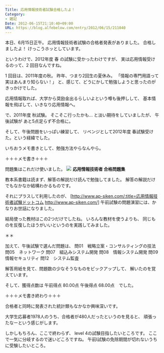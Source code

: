 ```yaml
---
Title: 応用情報技術者試験合格したよ！
Category:
- 雑記
Date: 2012-06-15T21:10:40+09:00
URL: https://blog.alfebelow.com/entry/2012/06/15/211040
---
```




本日、6月15日正午。
応用情報技術者試験の合格者発表がありました。
合格しましたよ！
けっこうホッとしています。


というわけで、2012年度 春 の試験に受かったわけですが、
実は応用情報受けるのって、2 回目なんですね。

1 回目は、2011年度の秋。
昨年、つまり2回生の夏休み。
「情報の専門用語って実はあんまり知らない！」
と、感じて、どうにかして勉強しようと思ったのがきっかけでした。

応用情報取れば、大学から奨励金出るらしいよという噂も後押しして、
基本情報を飛ばして、いきなり応用情報へ。

で、2011年度 秋試験。
そこそこ行ったかも... と淡い期待をしていましたが、
午後試験が あと5点足らず不合格に。

そして、午後問題をいっぱい練習して、
リベンジとして2012年度 春試験受けた。という経緯でした。


いちおうメモ書きとして、勉強方法やらなんやら。

＋＋＋メモ書き＋＋＋

問題集はこれだけ使いました。
<a href="http://www.amazon.co.jp/gp/product/4798124265/ref=as_li_ss_il?ie=UTF8&tag=ab1025-22&linkCode=as2&camp=247&creative=7399&creativeASIN=4798124265"><img border="0" src="http://ws.assoc-amazon.jp/widgets/q?_encoding=UTF8&Format=_SL110_&ASIN=4798124265&MarketPlace=JP&ID=AsinImage&WS=1&tag=ab1025-22&ServiceVersion=20070822" ></a><img src="http://www.assoc-amazon.jp/e/ir?t=ab1025-22&l=as2&o=9&a=4798124265" width="1" height="1" border="0" alt="" style="border:none !important; margin:0px !important;" />
<b>応用情報技術者 合格問題集</b>

教本系書籍は読まず、解答の解説だけ読んで勉強してました。
解答の解説だけでもなかなか結構わかるものです。

それにプラスして利用したのが、
[http://www.ap-siken.com/:title=応用情報技術者試験ドットコム http://www.ap-siken.com/]
午前試験の問題演習には、かなりお世話になりました。

結局使った教材はこの2つだけでしたね。
いろんな教材を使うよりも、
同じものを反復したほうがいいというのを実践してみました。


＊＊

加えて、午後試験で選んだ問題は、
問01　戦略立案・コンサルティングの技法
問05　ネットワーク
問07　組込みシステム開発
問08　情報システム開発
問09　情報セキュリティ
問12　システム監査

解答用紙を見て、問題数の少なそうなものをピックアップして、
解いたのを覚えています。


そして、獲得点数は
午前得点 80.00点
午後得点 68.00点　でした。

＋＋＋メモ書き終わり＋＋＋


合格者と同時に発表された統計類もなかなか興味深いです。

大学生応募者1978人のうち、合格者が480人だったというのを見ると、
頑張ったなーという感じがします。


しかしもちろん、ここで終わらず、
level 4の試験目指したいところです。
ここで一気に分岐するので迷いどころですね。
午前Ⅰ試験の免除期間が切れないうちに受験したいところ。
